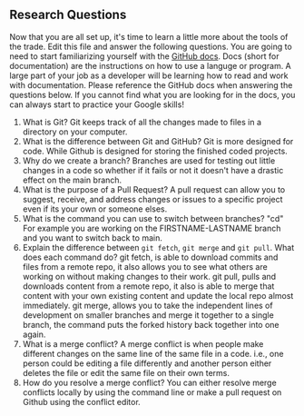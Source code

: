 ## Research Questions 

Now that you are all set up, it's time to learn a little more about the tools of the trade. Edit this file and answer the following questions. You are going to need to start familiarizing yourself with the [GitHub docs](https://docs.github.com/en). Docs (short for documentation) are the instructions on how to use a languge or program. A large part of your job as a developer will be learning how to read and work with documentation. Please reference the GitHub docs when answering the questions below. If you cannot find what you are looking for in the docs, you can always start to practice your Google skills!

1. What is Git? Git keeps track of all the changes made to files in a directory on your computer.
2. What is the difference between Git and GitHub?  Git is more designed for code. While Github is designed for storing the finished coded projects.
3. Why do we create a branch? Branches are used for testing out little changes in a code so whether if it fails or not it doesn't have a drastic effect on the main branch.
4. What is the purpose of a Pull Request? A pull request can allow you to suggest, receive, and address changes or issues to a specific project even if its your own or someone elses.
5. What is the command you can use to switch between branches?
"cd"
 For example you are working on the FIRSTNAME-LASTNAME branch and you want to switch back to main.
6. Explain the difference between `git fetch`, `git merge` and `git pull`. What does each command do? git fetch, is able to download commits and files from a remote repo, it also allows you to see what others are working on without making changes to their work. git pull, pulls and downloads content from a remote repo, it also is able to merge that content with your own existing content and update the local repo almost immediately. git merge, allows you to take the independent lines of development on smaller branches and merge it together to a single branch, the command puts the forked history back together into one again.
7. What is a merge conflict? A merge conflict is when people make different changes on the same line of the same file in a code. i.e.,  one person could be editing a file differently and another person either deletes the file or edit the same file on their own terms.
8. How do you resolve a merge conflict? You can either resolve merge conflicts locally by using the command line or make a pull request on Github using the conflict editor.
